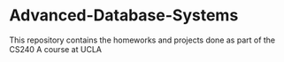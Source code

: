 # Advanced-Database-Systems
This repository contains the homeworks and projects done as part of the CS240 A course at UCLA
